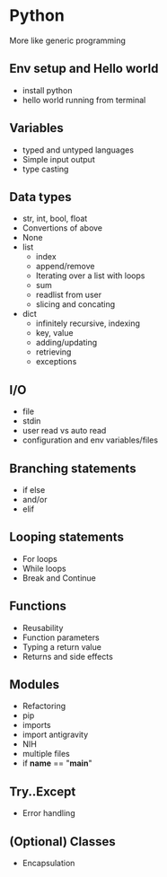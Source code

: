# Python

More like generic programming

## Env setup and Hello world
- install python
- hello world running from terminal

## Variables

- typed and untyped languages
- Simple input output
- type casting

## Data types

- str, int, bool, float
- Convertions of above
- None
- list
    - index
    - append/remove
    - Iterating over a list with loops
    - sum
    - readlist from user
    - slicing and concating
- dict
    - infinitely recursive, indexing
    - key, value
    - adding/updating
    - retrieving
    - exceptions

## I/O

- file
- stdin
- user read vs auto read
- configuration and env variables/files


## Branching statements

- if else
- and/or
- elif

## Looping statements

- For loops
- While loops
- Break and Continue

## Functions

- Reusability
- Function parameters
- Typing a return value
- Returns and side effects

## Modules

- Refactoring
- pip
- imports
- import antigravity
- NIH
- multiple files
- if  __name__ == "__main__"

## Try..Except

- Error handling

## (Optional) Classes

- Encapsulation


